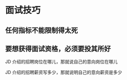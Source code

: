 # 面试技巧


## 任何指标不能限制得太死


## 要想获得面试资格，必须要投其所好

JD 介绍的招聘岗位在哪儿，那就说自己的意向岗位在哪儿

JD 介绍的招聘薪资写多少，那就说明自己的意向薪资是多少



